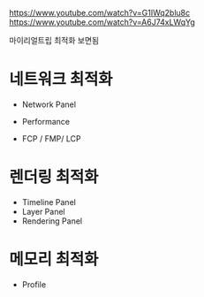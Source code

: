 https://www.youtube.com/watch?v=G1IWq2blu8c
https://www.youtube.com/watch?v=A6J74xLWqYg 


마이리얼트립 최적화 보면됨 


# 네트워크 최적화
- Network Panel
- Performance

- FCP / FMP/ LCP

# 렌더링 최적화 
- Timeline Panel
- Layer Panel
- Rendering Panel
 
# 메모리 최적화
- Profile